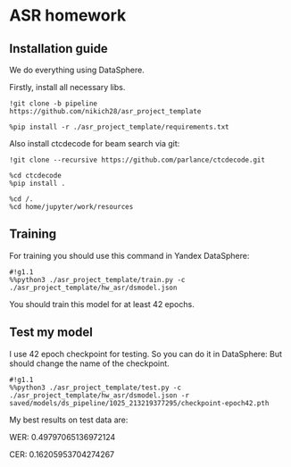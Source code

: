# ASR homework

## Installation guide

We do everything using DataSphere.

Firstly, install all necessary libs.

```shell
!git clone -b pipeline https://github.com/nikich28/asr_project_template

%pip install -r ./asr_project_template/requirements.txt
```

Also install ctcdecode for beam search via git:

```shell
!git clone --recursive https://github.com/parlance/ctcdecode.git

%cd ctcdecode
%pip install .

%cd /.
%cd home/jupyter/work/resources
```

## Training

For training you should use this command in Yandex DataSphere:
```shell
#!g1.1
%%python3 ./asr_project_template/train.py -c ./asr_project_template/hw_asr/dsmodel.json
```
You should train this model for at least 42 epochs.

## Test my model

I use 42 epoch checkpoint for testing. So you can do it in DataSphere:
But should change the name of the checkpoint.

```shell
#!g1.1
%%python3 ./asr_project_template/test.py -c ./asr_project_template/hw_asr/dsmodel.json -r saved/models/ds_pipeline/1025_213219377295/checkpoint-epoch42.pth
```

My best results on test data are:

WER: 0.49797065136972124

CER: 0.16205953704274267
